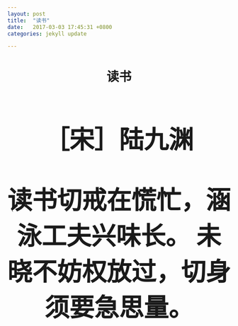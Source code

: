 ```yaml
---
layout: post
title:  "读书"
date:   2017-03-03 17:45:31 +0800
categories: jekyll update

---
```


<h1> <center>读书<center/> <h1/>

<center>［宋］陆九渊 <center/>

读书切戒在慌忙，涵泳工夫兴味长。
未晓不妨权放过，切身须要急思量。